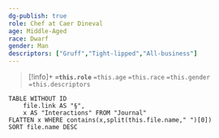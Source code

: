 ```yaml
---
dg-publish: true
role: Chef at Caer Dineval
age: Middle-Aged
race: Dwarf
gender: Man
descriptors: ["Gruff","Tight-lipped","All-business"]
---
```


> [!info]+
> **`=this.role`**
> `=this.age` `=this.race` `=this.gender`
> `=this.descriptors` 

```dataview
TABLE WITHOUT ID
	file.link AS "§", 
	x AS "Interactions" FROM "Journal"
FLATTEN x WHERE contains(x,split(this.file.name," ")[0])
SORT file.name DESC
```
